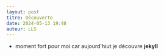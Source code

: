 ```yaml
---
layout: post
titre: Découverte
date: 2024-05-13 19:48
auteur: LLS
---
```

- moment fort pour moi car aujourd'hiut je découvre **jekyll**